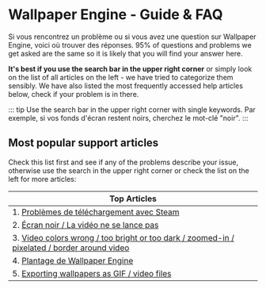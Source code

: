 # Wallpaper Engine - Guide & FAQ
Si vous rencontrez un problème ou si vous avez une question sur Wallpaper Engine, voici où trouver des réponses. 95% of questions and problems we get asked are the same so it is likely that you will find your answer here.

**It's best if you use the search bar in the upper right corner** or simply look on the list of all articles on the left - we have tried to categorize them sensibly. We have also listed the most frequently accessed help articles below, check if your problem is in there.

::: tip Use the search bar in the upper right corner with single keywords. Par exemple, si vos fonds d'écran restent noirs, cherchez le mot-clé "noir". :::

## Most popular support articles

Check this list first and see if any of the problems describe your issue, otherwise use the search in the upper right corner or check the list on the left for more articles:

| **Top Articles**                                                                                                      |
| --------------------------------------------------------------------------------------------------------------------- |
| 1. [Problèmes de téléchargement avec Steam](steam/download.html)                                                      |
| 2. [Écran noir / La vidéo ne se lance pas](noshow/notplaying.html)                                                    |
| 3. [Video colors wrong / too bright or too dark / zoomed-in / pixelated / border around video](videos/artifacts.html) |
| 4. [Plantage de Wallpaper Engine](crash/application)                                                                  |
| 5. [Exporting wallpapers as GIF / video files](general/export)                                                        |